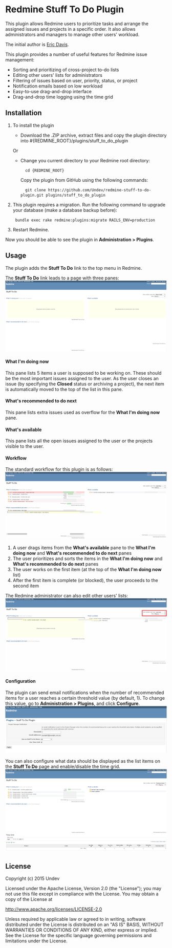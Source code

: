 # Redmine Stuff To Do Plugin

This plugin allows Redmine users to prioritize tasks and arrange the assigned issues and projects in a specific order. It also allows administrators and managers to manage other users' workload.

The initial author is [Eric Davis](https://github.com/edavis10).

This plugin provides a number of useful features for Redmine issue management:

* Sorting and prioritizing of cross-project to-do lists
* Editing other users' lists for administrators
* Filtering of issues based on user, priority, status, or project
* Notification emails based on low workload
* Easy-to-use drag-and-drop interface
* Drag-and-drop time logging using the time grid

## Installation

1. To install the plugin
    * Download the .ZIP archive, extract files and copy the plugin directory into #{REDMINE_ROOT}/plugins/stuff_to_do_plugin
    
    Or

    * Change you current directory to your Redmine root directory:  

            cd {REDMINE_ROOT}
            
      Copy the plugin from GitHub using the following commands:
      
            git clone https://github.com/Undev/redmine-stuff-to-do-plugin.git plugins/stuff_to_do_plugin
            
2. This plugin requires a migration. Run the following command to upgrade your database (make a database backup before):  

        bundle exec rake redmine:plugins:migrate RAILS_ENV=production
            
3. Restart Redmine.

Now you should be able to see the plugin in **Administration > Plugins**.

## Usage

The plugin adds the **Stuff To Do** link to the top menu in Redmine.

The **Stuff To Do** link leads to a page with three panes:    
![stuff to do](stuff_to_do_1.png)

#### What I'm doing now

This pane lists 5 items a user is supposed to be working on. These should be the most important issues assigned to the user. As the user closes an issue (by specifying the **Closed** status or archiving a project), the next item is automatically moved to the top of the list in this pane.

#### What's recommended to do next

This pane lists extra issues used as overflow for the **What I'm doing now** pane.

#### What's available

This pane lists all the open issues assigned to the user or the projects visible to the user.

#### Workflow

The standard workflow for this plugin is as follows:  
![stuff to do](stuff_to_do_2.png)

1. A user drags items from the **What's available** pane to the **What I'm doing now** and **What's recommended to do next** panes
2. The user prioritizes and sorts the items in the **What I'm doing now** and **What's recommended to do next** panes
3. The user works on the first item (at the top of the **What I'm doing now** list)
4. After the first item is complete (or blocked), the user proceeds to the second item

The Redmine administrator can also edit other users' lists:  
![stuff to do](stuff_to_do_3.png)

#### Configuration

The plugin can send email notifications when the number of recommended items for a user reaches a certain threshold value (by default, 1). To change this value, go to **Administration > Plugins**, and click **Configure**.  
![stuff to do configure](stuff_to_do_configure.PNG)

You can also configure what data should be displayed as the list items on the **Stuff To Do** page and enable/disable the time grid.  
![stuff to do](stuff_to_do_4.png)

## License

Copyright (c) 2015 Undev

Licensed under the Apache License, Version 2.0 (the "License");
you may not use this file except in compliance with the License.
You may obtain a copy of the License at

http://www.apache.org/licenses/LICENSE-2.0

Unless required by applicable law or agreed to in writing, software
distributed under the License is distributed on an "AS IS" BASIS,
WITHOUT WARRANTIES OR CONDITIONS OF ANY KIND, either express or implied.
See the License for the specific language governing permissions and
limitations under the License.